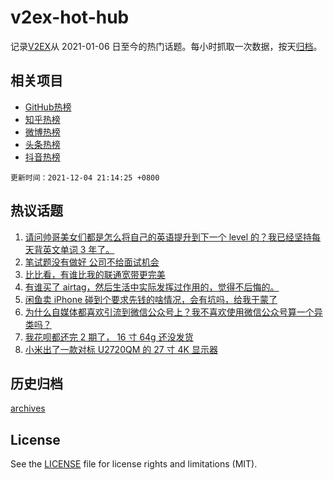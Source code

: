 # v2ex-hot-hub

 记录[V2EX](https://www.v2ex.com/)从 2021-01-06 日至今的热门话题。每小时抓取一次数据，按天[归档](archives)。
 
 ## 相关项目

- [GitHub热榜](https://github.com/snaildev/github-hot-hub)
- [知乎热榜](https://github.com/snaildev/zhihu-hot-hub)
- [微博热榜](https://github.com/snaildev/weibo-hot-hub)
- [头条热榜](https://github.com/snaildev/toutiao-hot-hub)
- [抖音热榜](https://github.com/snaildev/douyin-hot-hub)


 `更新时间：2021-12-04 21:14:25 +0800`

## 热议话题

1. [请问帅哥美女们都是怎么将自己的英语提升到下一个 level 的？我已经坚持每天背英文单词 3 年了。](https://www.v2ex.com/t/820008)
1. [笔试题没有做好 公司不给面试机会](https://www.v2ex.com/t/819943)
1. [比比看，有谁比我的联通宽带更完美](https://www.v2ex.com/t/819986)
1. [有谁买了 airtag，然后生活中实际发挥过作用的，觉得不后悔的。](https://www.v2ex.com/t/819988)
1. [闲鱼卖 iPhone 碰到个要求先钱的啥情况，会有坑吗，给我干蒙了](https://www.v2ex.com/t/819918)
1. [为什么自媒体都喜欢引流到微信公众号上？我不喜欢使用微信公众号算一个异类吗？](https://www.v2ex.com/t/819980)
1. [我花呗都还完 2 期了， 16 寸 64g 还没发货](https://www.v2ex.com/t/819959)
1. [小米出了一款对标 U2720QM 的 27 寸 4K 显示器](https://www.v2ex.com/t/819957)

## 历史归档

[archives](archives)

## License

See the [LICENSE](LICENSE) file for license rights and limitations (MIT).

